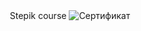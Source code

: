 <div id="header" align="center">
  Stepik course                                                                                                                                                           
  
<img class="certificate-page__image" src="https://stepik.org/certificate/6b19d258d12a3059ab77f2e4f11a3fc19e7b905a.png" srcset="https://stepik.org/certificate/6b19d258d12a3059ab77f2e4f11a3fc19e7b905a.png?resolution=low, https://stepik.org/certificate/6b19d258d12a3059ab77f2e4f11a3fc19e7b905a.png?resolution=medium 1.5x, https://stepik.org/certificate/6b19d258d12a3059ab77f2e4f11a3fc19e7b905a.png?resolution=high 2x" alt="Сертификат">
</div>
